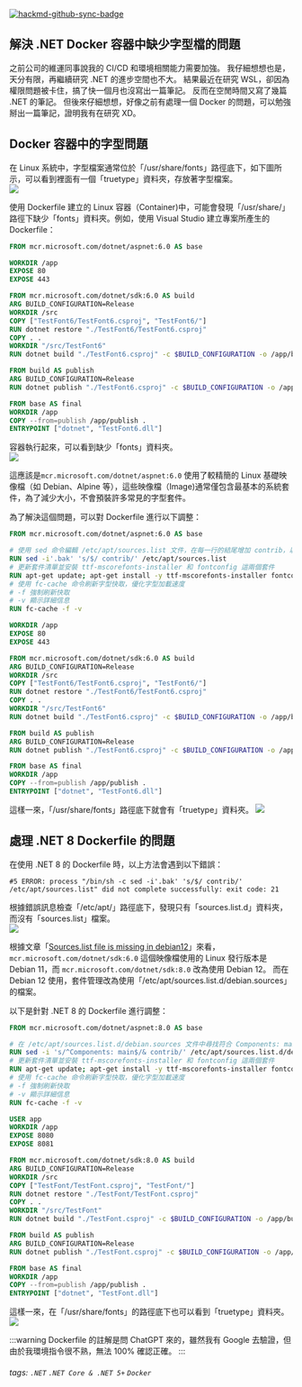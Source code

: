 [![hackmd-github-sync-badge](https://hackmd.io/Frex49gZRTi3LSUcYL8RLA/badge)](https://hackmd.io/Frex49gZRTi3LSUcYL8RLA)
## 解決 .NET Docker 容器中缺少字型檔的問題

之前公司的維運同事說我的 CI/CD 和環境相關能力需要加強。
我仔細想想也是，天分有限，再繼續研究 .NET 的進步空間也不大。
結果最近在研究 WSL，卻因為權限問題被卡住，搞了快一個月也沒寫出一篇筆記。
反而在空閒時間又寫了幾篇 .NET 的筆記。
但後來仔細想想，好像之前有處理一個 Docker 的問題，可以勉強掰出一篇筆記，證明我有在研究 XD。

## Docker 容器中的字型問題
在 Linux 系統中，字型檔案通常位於「/usr/share/fonts」路徑底下，如下圖所示，可以看到裡面有一個「truetype」資料夾，存放著字型檔案。  
![](https://i.imgur.com/qK3gZzW.png)

使用 Dockerfile 建立的 Linux 容器（Container)中，可能會發現「/usr/share/」路徑下缺少「fonts」資料夾。例如，使用 Visual Studio 建立專案所產生的 Dockerfile：
```dockerfile
FROM mcr.microsoft.com/dotnet/aspnet:6.0 AS base

WORKDIR /app
EXPOSE 80
EXPOSE 443

FROM mcr.microsoft.com/dotnet/sdk:6.0 AS build
ARG BUILD_CONFIGURATION=Release
WORKDIR /src
COPY ["TestFont6/TestFont6.csproj", "TestFont6/"]
RUN dotnet restore "./TestFont6/TestFont6.csproj"
COPY . .
WORKDIR "/src/TestFont6"
RUN dotnet build "./TestFont6.csproj" -c $BUILD_CONFIGURATION -o /app/build

FROM build AS publish
ARG BUILD_CONFIGURATION=Release
RUN dotnet publish "./TestFont6.csproj" -c $BUILD_CONFIGURATION -o /app/publish /p:UseAppHost=false

FROM base AS final
WORKDIR /app
COPY --from=publish /app/publish .
ENTRYPOINT ["dotnet", "TestFont6.dll"]
```

容器執行起來，可以看到缺少「fonts」資料夾。  
![](https://i.imgur.com/1cNXe08.png)

這應該是`mcr.microsoft.com/dotnet/aspnet:6.0` 使用了較精簡的 Linux 基礎映像檔（如 Debian、Alpine 等），這些映像檔（Image)通常僅包含最基本的系統套件，為了減少大小，不會預裝許多常見的字型套件。

為了解決這個問題，可以對 Dockerfile 進行以下調整：
```dockerfile
FROM mcr.microsoft.com/dotnet/aspnet:6.0 AS base

# 使用 sed 命令編輯 /etc/apt/sources.list 文件，在每一行的結尾增加 contrib，以啟用 contrib 套件來源，並備份原檔案為 .bak
RUN sed -i'.bak' 's/$/ contrib/' /etc/apt/sources.list
# 更新套件清單並安裝 ttf-mscorefonts-installer 和 fontconfig 這兩個套件
RUN apt-get update; apt-get install -y ttf-mscorefonts-installer fontconfig
# 使用 fc-cache 命令刷新字型快取，優化字型加載速度
# -f 強制刷新快取
# -v 顯示詳細信息
RUN fc-cache -f -v

WORKDIR /app
EXPOSE 80
EXPOSE 443

FROM mcr.microsoft.com/dotnet/sdk:6.0 AS build
ARG BUILD_CONFIGURATION=Release
WORKDIR /src
COPY ["TestFont6/TestFont6.csproj", "TestFont6/"]
RUN dotnet restore "./TestFont6/TestFont6.csproj"
COPY . .
WORKDIR "/src/TestFont6"
RUN dotnet build "./TestFont6.csproj" -c $BUILD_CONFIGURATION -o /app/build

FROM build AS publish
ARG BUILD_CONFIGURATION=Release
RUN dotnet publish "./TestFont6.csproj" -c $BUILD_CONFIGURATION -o /app/publish /p:UseAppHost=false

FROM base AS final
WORKDIR /app
COPY --from=publish /app/publish .
ENTRYPOINT ["dotnet", "TestFont6.dll"]
```

這樣一來，「/usr/share/fonts」路徑底下就會有「truetype」資料夾。
![](https://i.imgur.com/EBBM3b6.png)

## 處理 .NET 8 Dockerfile 的問題
在使用 .NET 8 的 Dockerfile 時，以上方法會遇到以下錯誤：
```shell
#5 ERROR: process "/bin/sh -c sed -i'.bak' 's/$/ contrib/' /etc/apt/sources.list" did not complete successfully: exit code: 21
```

根據錯誤訊息檢查「/etc/apt/」路徑底下，發現只有「sources.list.d」資料夾，而沒有「sources.list」檔案。  
![](https://i.imgur.com/BMfOiej.png)

根據文章「[Sources.list file is missing in debian12](https://unix.stackexchange.com/questions/763646/sources-list-file-is-missing-in-debian12-docker-image)」來看，`mcr.microsoft.com/dotnet/sdk:6.0` 這個映像檔使用的 Linux 發行版本是 Debian 11，而 `mcr.microsoft.com/dotnet/sdk:8.0` 改為使用 Debian 12。
而在 Debian 12 使用，套件管理改為使用「/etc/apt/sources.list.d/debian.sources」的檔案。

以下是針對 .NET 8 的 Dockerfile 進行調整：
```dockerfile
FROM mcr.microsoft.com/dotnet/aspnet:8.0 AS base

# 在 /etc/apt/sources.list.d/debian.sources 文件中尋找符合 Components: main 的行，並在該行的末尾增加 contrib。
RUN sed -i 's/^Components: main$/& contrib/' /etc/apt/sources.list.d/debian.sources
# 更新套件清單並安裝 ttf-mscorefonts-installer 和 fontconfig 這兩個套件
RUN apt-get update; apt-get install -y ttf-mscorefonts-installer fontconfig
# 使用 fc-cache 命令刷新字型快取，優化字型加載速度
# -f 強制刷新快取
# -v 顯示詳細信息
RUN fc-cache -f -v

USER app
WORKDIR /app
EXPOSE 8080
EXPOSE 8081

FROM mcr.microsoft.com/dotnet/sdk:8.0 AS build
ARG BUILD_CONFIGURATION=Release
WORKDIR /src
COPY ["TestFont/TestFont.csproj", "TestFont/"]
RUN dotnet restore "./TestFont/TestFont.csproj"
COPY . .
WORKDIR "/src/TestFont"
RUN dotnet build "./TestFont.csproj" -c $BUILD_CONFIGURATION -o /app/build

FROM build AS publish
ARG BUILD_CONFIGURATION=Release
RUN dotnet publish "./TestFont.csproj" -c $BUILD_CONFIGURATION -o /app/publish /p:UseAppHost=false

FROM base AS final
WORKDIR /app
COPY --from=publish /app/publish .
ENTRYPOINT ["dotnet", "TestFont.dll"]
```

這樣一來，在「/usr/share/fonts」的路徑底下也可以看到「truetype」資料夾。  
![](https://i.imgur.com/Q4hRL6Z.png)

:::warning
Dockerfile 的註解是問 ChatGPT 來的，雖然我有 Google 去驗證，但由於我環境指令很不熟，無法 100% 確認正確。
:::

###### tags: `.NET` `.NET Core & .NET 5+` `Docker`